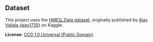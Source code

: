 ## Dataset

This project uses the [HMEQ_Data dataset](https://www.kaggle.com/datasets/ajay1735/hmeq-data), originally published by [Ajay Vallala (ajay1735)](https://www.kaggle.com/ajay1735) on Kaggle.

**License**: [CC0 1.0 Universal (Public Domain)](https://creativecommons.org/publicdomain/zero/1.0/)
